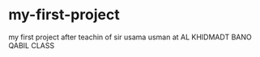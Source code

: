 # my-first-project
my first project after teachin of sir usama usman at AL KHIDMADT BANO QABIL CLASS
